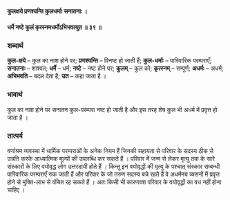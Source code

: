 #### कुलक्षये प्रणश्यन्ति कुलधर्माः सनातनाः ।
#### धर्मे नष्टे कुलं कृत्स्नमधर्मोऽभिभवत्युत ॥ ३९ ॥

### शब्दार्थ

**कुल-क्षये** – कुल का नाश होने पर; **प्रणश्यन्ति** – विनष्ट हो जाती हैं; **कुल-धर्माः** – पारिवारिक परम्पराएँ; **सनातनाः** – शाश्वत; **धर्मे** – धर्म; **नष्टे** – नष्ट होने  पर; **कुलम्** – कुल को; **कृत्स्नम्** – सम्पूर्ण; **अधर्मः** – अधर्म; **अभिभवति** – बदल देता है; **उत** – कहा जाता है ।

### भावार्थ

कुल का नाश होने पर सनातन कुल-परम्परा नष्ट हो जाती है और इस तरह शेष कुल भी अधर्म में प्रवृत्त हो जाता है ।

### तात्पर्य

वर्णाश्रम व्यवस्था में धार्मिक परम्पराओं के अनेक नियम हैं जिनकी सहायता से परिवार के सदस्य ठीक से उन्नति करके आध्यात्मिक मूल्यों की उपलब्धि कर सकते हैं । परिवार में जन्म से लेकर मृत्यु तक के सारे संस्कारों के लिए वयोवृद्ध लोग उत्तरदायी होते हैं । किन्तु इन वयोवृद्धों की मृत्यु के पश्चात् संस्कार सम्बन्धी पारिवारिक परम्पराएँ रुक जाती हैं और परिवार के जो तरुण सदस्य बचे रहते हैं वे अधर्ममय व्यसनों में प्रवृत्त होने से मुक्ति-लाभ से वंचित रह सकते हैं । अतः किसी भी कारणवश परिवार के वयोवृद्धों का वध नहीं होना चाहिए ।